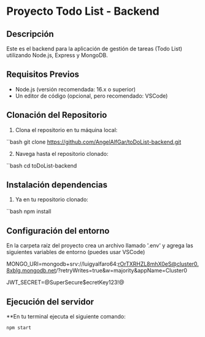 # Proyecto Todo List - Backend

## Descripción

Este es el backend para la aplicación de gestión de tareas (Todo List) utilizando Node.js, Express y MongoDB.

## Requisitos Previos

- Node.js (versión recomendada: 16.x o superior)
- Un editor de código (opcional, pero recomendado: VSCode)

## Clonación del Repositorio

1. Clona el repositorio en tu máquina local:

  ``bash
   git clone https://github.com/AngelAlfGar/toDoList-backend.git

2. Navega hasta el repositorio clonado:

  ``bash
  cd toDoList-backend

## Instalación dependencias

1. Ya en tu repositorio clonado:
  
  ``bash
  npm install

## Configuración del entorno

  En la carpeta raíz del proyecto crea un archivo llamado '.env' y agrega las siguientes variables de entorno (puedes usar VSCode)

  MONGO_URI=mongodb+srv://luigyalfaro64:rOrTXRHZL8mhX0eS@cluster0.8xblg.mongodb.net/?retryWrites=true&w=majority&appName=Cluster0
  
  JWT_SECRET=@SuperSecure$ecretKey123!@

## Ejecución del servidor

  **En tu terminal ejecuta el siguiente comando:
  ```bash
  npm start
